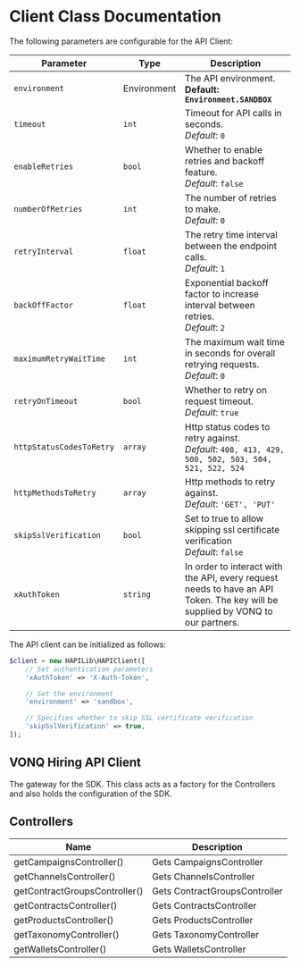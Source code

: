 
# Client Class Documentation

The following parameters are configurable for the API Client:

| Parameter | Type | Description |
|  --- | --- | --- |
| `environment` | Environment | The API environment. <br> **Default: `Environment.SANDBOX`** |
| `timeout` | `int` | Timeout for API calls in seconds.<br>*Default*: `0` |
| `enableRetries` | `bool` | Whether to enable retries and backoff feature.<br>*Default*: `false` |
| `numberOfRetries` | `int` | The number of retries to make.<br>*Default*: `0` |
| `retryInterval` | `float` | The retry time interval between the endpoint calls.<br>*Default*: `1` |
| `backOffFactor` | `float` | Exponential backoff factor to increase interval between retries.<br>*Default*: `2` |
| `maximumRetryWaitTime` | `int` | The maximum wait time in seconds for overall retrying requests.<br>*Default*: `0` |
| `retryOnTimeout` | `bool` | Whether to retry on request timeout.<br>*Default*: `true` |
| `httpStatusCodesToRetry` | `array` | Http status codes to retry against.<br>*Default*: `408, 413, 429, 500, 502, 503, 504, 521, 522, 524` |
| `httpMethodsToRetry` | `array` | Http methods to retry against.<br>*Default*: `'GET', 'PUT'` |
| `skipSslVerification` | `bool` | Set to true to allow skipping ssl certificate verification<br>*Default*: `false` |
| `xAuthToken` | `string` | In order to interact with the API, every request needs to have an API Token.  The key will be supplied by VONQ to our partners. |

The API client can be initialized as follows:

```php
$client = new HAPILib\HAPIClient([
    // Set authentication parameters
    'xAuthToken' => 'X-Auth-Token',

    // Set the environment
    'environment' => 'sandbox',

    // Specifies whether to skip SSL certificate verification
    'skipSslVerification' => true,
]);
```

## VONQ Hiring API Client

The gateway for the SDK. This class acts as a factory for the Controllers and also holds the configuration of the SDK.

## Controllers

| Name | Description |
|  --- | --- |
| getCampaignsController() | Gets CampaignsController |
| getChannelsController() | Gets ChannelsController |
| getContractGroupsController() | Gets ContractGroupsController |
| getContractsController() | Gets ContractsController |
| getProductsController() | Gets ProductsController |
| getTaxonomyController() | Gets TaxonomyController |
| getWalletsController() | Gets WalletsController |

